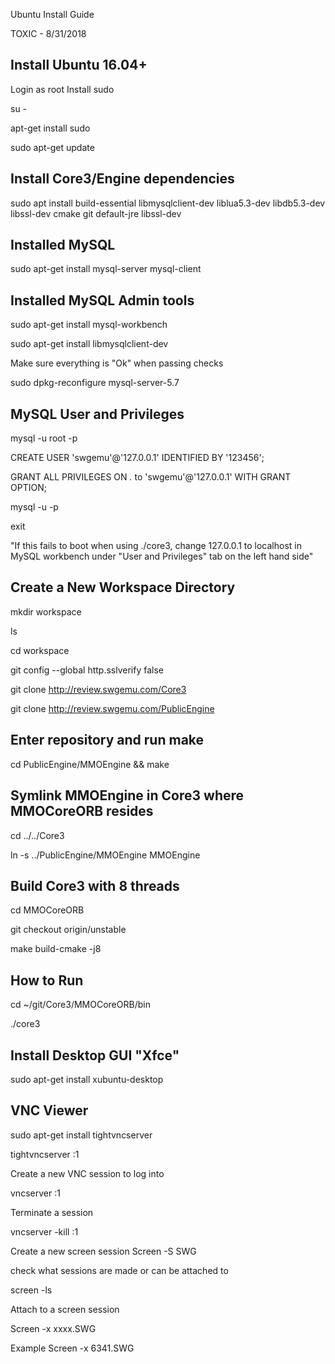 Ubuntu Install Guide

TOXIC - 8/31/2018

## Install Ubuntu 16.04+
Login as root Install sudo

su -

apt-get install sudo

sudo apt-get update

## Install Core3/Engine dependencies
sudo apt install build-essential libmysqlclient-dev liblua5.3-dev libdb5.3-dev libssl-dev cmake git default-jre libssl-dev

## Installed MySQL 
sudo apt-get install mysql-server mysql-client

## Installed MySQL Admin tools 
sudo apt-get install mysql-workbench

sudo apt-get install libmysqlclient-dev 

Make sure everything is "Ok" when passing checks

sudo dpkg-reconfigure mysql-server-5.7

## MySQL User and Privileges
mysql -u root -p

CREATE USER 'swgemu'@'127.0.0.1' IDENTIFIED BY '123456';

GRANT ALL PRIVILEGES ON *.* to 'swgemu'@'127.0.0.1' WITH GRANT OPTION;

mysql -u <swgemu> -p

exit
 
"If this fails to boot when using ./core3, change 127.0.0.1 to localhost in MySQL workbench under "User and Privileges" tab on the left hand side"

## Create a New Workspace Directory
mkdir workspace

ls

cd workspace

git config --global http.sslverify false

git clone http://review.swgemu.com/Core3

git clone http://review.swgemu.com/PublicEngine

## Enter repository and run make
cd PublicEngine/MMOEngine && make

## Symlink MMOEngine in Core3 where MMOCoreORB resides
cd ../../Core3

ln -s ../PublicEngine/MMOEngine MMOEngine

## Build Core3 with 8 threads
cd MMOCoreORB

git checkout origin/unstable

make build-cmake -j8

## How to Run
cd ~/git/Core3/MMOCoreORB/bin

./core3

## Install Desktop GUI "Xfce"
sudo apt-get install xubuntu-desktop

## VNC Viewer
sudo apt-get install tightvncserver

tightvncserver :1

Create a new VNC session to log into

vncserver :1

Terminate a session

vncserver -kill :1

Create a new screen session Screen -S SWG

check what sessions are made or can be attached to

screen -ls

Attach to a screen session

Screen -x xxxx.SWG

Example Screen -x 6341.SWG
